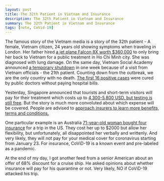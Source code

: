 ```yaml
---
layout: post
title: The 32th Patient in Vietnam and Insurance
description: The 32th Patient in Vietnam and Insurance
summary: The 32th Patient in Vietnam and Insurance
tags: [note, CoVid-19]
---
```


The famous story of the Vietnam media is a story of the 32th patient - A female, Vietnam citizen, 24 years old showing symptoms when traveling in London. Her father hired [a jet plane Falcon 8X worth $360,000](https://www.google.com/url?q=https%3A%2F%2Ftuoitre.vn%2Fgia-thue-chuyen-bay-rieng-dua-benh-nhan-covid-19-thu-32-ve-vn-khoang-8-3-ti-dong-20200310200433385.htm&sa=D&sntz=1&usg=AFQjCNE6HjaJdkX8i34DwrN0pGMj5l1KQw) to only bring her back to Vietnam for a public treatment in Ho Chi Minh city. She was diagnosed with lung damage. On the same day, Vietnam Social Academy announced [a temporary shutdown](https://www.google.com/url?q=https%3A%2F%2Ftuoitre.vn%2Fgia-thue-chuyen-bay-rieng-dua-benh-nhan-covid-19-thu-32-ve-vn-khoang-8-3-ti-dong-20200310200433385.htm&sa=D&sntz=1&usg=AFQjCNE6HjaJdkX8i34DwrN0pGMj5l1KQw) in one week because of a visit from Vietnam officials - the 21th patient. Counting down from the outbreak, we are the only country with no death. [The first 16 positive cases](https://www.google.com/url?q=https%3A%2F%2Fwww.aljazeera.com%2Fnews%2F2020%2F02%2Finfected-patients-vietnam-cured-coronavirus-miracle-200228035007608.html&sa=D&sntz=1&usg=AFQjCNFv76wcR3_v4KzQJrSZE_gB10VQgw) were cured by public doctors without paying hospital bills.



Yesterday, Singapore announced that tourists and short-term visitors will pay for their treatment which costs up to [4,300-5,800 USD, but testing is still free](https://www.google.com/url?q=https%3A%2F%2Fthanhnien.vn%2Fthe-gioi%2Fsingapore-het-dieu-tri-mien-phi-cho-nguoi-nuoc-ngoai-nhiem-covid-19-1193650.html&sa=D&sntz=1&usg=AFQjCNHeJGXIrNXcrPqjKB-cnIBpt9Nu4A). But the story is much more convoluted about which expense will be covered. People are advised to [approach insurers to learn more benefits, terms and conditions.](https://www.google.com/url?q=https%3A%2F%2Fwww.straitstimes.com%2Fsingapore%2Fhealth%2Fcoronavirus-government-to-foot-bills-of-infected-patients-at-public-hospitals&sa=D&sntz=1&usg=AFQjCNE7djqQvL_pIO7vYBQfKeXUqJjxOQ)



One particular example is an Australia [71-year-old woman bought four insurance](https://www.google.com/url?q=https%3A%2F%2Fwww.abc.net.au%2Fnews%2F2020-03-06%2Fcoronavirus-covid-19-travel-insurance-exclusion-confusion%2F12027638&sa=D&sntz=1&usg=AFQjCNGxslqtT5x1qg14wpwHgXqgfchODQ) for a trip in the US. They cost her up to $2000 but allow her flexibility, but unfortunately, all disappointed her verbally and writtenly. And very likely, they will not pay for your medical cover for coronavirus starting from January 23. For insurance, CoViD-19 is a known event and pre-labeled as a pandemic.



At the end of my day, I got another feed from a senior American about an offer of 68% discount for a cruise ship. He asked opinions about whether insurance will pay for his quarantine or not. Very likely, NO if CoViD-19 attacked his trip.
